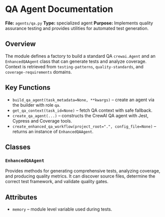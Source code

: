 # QA Agent Documentation

**File:** `agents/qa.py`
**Type:** specialized agent
**Purpose:** Implements quality assurance testing and provides utilities for automated test generation.

## Overview
The module defines a factory to build a standard QA `crewai.Agent` and an `EnhancedQAAgent` class that can generate tests and analyze coverage. Context is retrieved from `testing-patterns`, `quality-standards`, and `coverage-requirements` domains.

## Key Functions
- `build_qa_agent(task_metadata=None, **kwargs)` – create an agent via the builder with role `qa`.
- `get_qa_context(task_id=None)` – fetch QA context with safe fallback.
- `create_qa_agent(...)` – constructs the CrewAI QA agent with Jest, Cypress and Coverage tools.
- `create_enhanced_qa_workflow(project_root=".", config_file=None)` – returns an instance of `EnhancedQAAgent`.

## Classes
### `EnhancedQAAgent`
Provides methods for generating comprehensive tests, analyzing coverage, and producing quality metrics. It can discover source files, determine the correct test framework, and validate quality gates.

## Attributes
- `memory` – module level variable used during tests.

